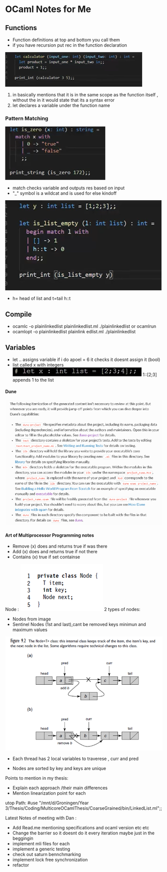 # OCaml Notes for Me

## Functions

- Function definitions at top and bottom you call them
- if you have recursion put rec in the function declaration

![alt text](image.png)

1. in basically mentions that it is in the same scope as the function itself , without the in it would state that its a syntax error
2. let declares a variable under the function name

### Pattern Matching

![alt text](image-1.png)

- match checks variable and outputs res based on input
- "\_" symbol is a wildcat and is used for else kindoff

![alt text](image-3.png)

- h= head of list and t=tail h::t

## Compile

- ocamlc -o plainlinkedlist plainlinkedlist.ml
  ./plainlinkedlist or ocamlrun
- ocamlopt -o plainlinkedlist plainlink
  edlist.ml
  ./plainlinkedlist

## Variables

- let .. assigns variable
  if i do apoel = 6 it checks it doesnt assign it (bool)
- list called x with integers
  ![alt text](image-2.png)
  1::[2;3] appends 1 to the list

#### Dune

![alt text](image-4.png)

#### Art of Multiprocessor Programming notes

- Remove (x) does and returns true if was there
- Add (x) does and returns true if not there
- Contains (x) true if set containse

Node :
![alt text](image-5.png)
2 types of nodes:

- Nodes from image
- Sentinel Nodes (1st and last),cant be removed keys minimun and maximum values

![alt text](image-6.png)

- Each thread has 2 local variables to traverese , curr and pred

- Nodes are sorted by key and keys are unique

Points to mention in my thesis:

- Explain each approach /their main differences
- Mention linearization point for each

utop Path:
#use "/mnt/d/Groningen/Year 3/Thesis/Coding/MulticoreOCamlThesis/CoarseGrained/bin/LinkedList.ml";;

Latest Notes of meeting with Dan :

- Add Read.me mentioning specifications and ocaml version etc etc
- Change the barrier so it doesnt do it every iteration maybe just in the beggingin
- implement mli files for each
- implement a generic testing
- check out saturn bennchmarking
- implement lock free synchronization
- refactor
